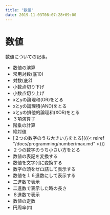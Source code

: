 ```yaml
---
title: "数値"
date: 2019-11-03T08:07:28+09:00
---
```


# 数値

数値についての記事。

- 数値の演算
 - 常用対数(底10)
 - 対数(底2)
 - 小数点切り下げ
 - 小数点切り上げ
 - xとyの論理和(OR)をとる
 - xとyの論理積(AND)をとる
 - xとyの排他的論理和(XOR)をとる
 - ３項演算子
 - 階乗の計算
 - 絶対値
 - [２つの数字のうち大きい方をとる]({{< relref "/docs/programming/number/max.md" >}})
 - ２つの数字のうち小さい方をとる
- 数値の表記を変換する
 - 数値を文字列に変換する
 - 数字の頭をゼロ詰して表示する
 - 数値を１６進数にして表示する
 - 二進数で表示
 - 二進数で表示した時の長さ
 - ８進数で表示
- 数値の定数
 - 円周率(π)
